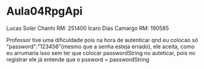 ﻿# Aula04RpgApi
Lucas Soler Chanhi
RM: 251400
Icaro Dias Camargo
RM: 190585

Professor tive uma dificuldade pois na hora de autenticar qnd eu colocao só "password":"123456"(mesmo que a senha esteja errado), ele aceita, como eu arrumaria isso sem ter que colocar passwordString no auteticar, pois no registrar ele já entende que o pssword = passwordString
